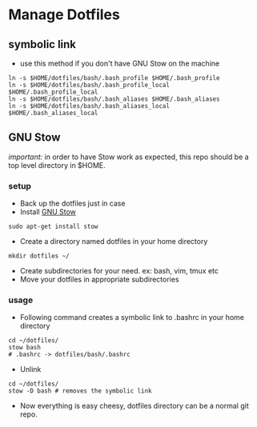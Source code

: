 # Manage Dotfiles

## symbolic link

- use this method if you don't have GNU Stow on the machine

```shell
ln -s $HOME/dotfiles/bash/.bash_profile $HOME/.bash_profile
ln -s $HOME/dotfiles/bash/.bash_profile_local $HOME/.bash_profile_local
ln -s $HOME/dotfiles/bash/.bash_aliases $HOME/.bash_aliases
ln -s $HOME/dotfiles/bash/.bash_aliases_local $HOME/.bash_aliases_local
```

## GNU Stow

*important:* in order to have Stow work as expected, this repo should be a top level directory in $HOME.

### setup

* Back up the dotfiles just in case
* Install [GNU Stow](https://www.gnu.org/software/stow/)

```shell
sudo apt-get install stow
```

* Create a directory named dotfiles in your home directory

```shell
mkdir dotfiles ~/
```

* Create subdirectories for your need. ex: bash, vim, tmux etc
* Move your dotfiles in appropriate subdirectories

### usage

* Following command creates a symbolic link to .bashrc in your home directory

```shell
cd ~/dotfiles/
stow bash
# .bashrc -> dotfiles/bash/.bashrc
```

* Unlink

```shell
cd ~/dotfiles/
stow -D bash # removes the symbolic link
```

* Now everything is easy cheesy, dotfiles directory can be a normal git repo.
